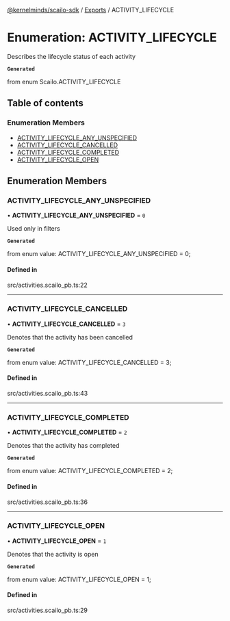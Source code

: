 [@kernelminds/scailo-sdk](../README.md) / [Exports](../modules.md) / ACTIVITY\_LIFECYCLE

# Enumeration: ACTIVITY\_LIFECYCLE

Describes the lifecycle status of each activity

**`Generated`**

from enum Scailo.ACTIVITY_LIFECYCLE

## Table of contents

### Enumeration Members

- [ACTIVITY\_LIFECYCLE\_ANY\_UNSPECIFIED](ACTIVITY_LIFECYCLE.md#activity_lifecycle_any_unspecified)
- [ACTIVITY\_LIFECYCLE\_CANCELLED](ACTIVITY_LIFECYCLE.md#activity_lifecycle_cancelled)
- [ACTIVITY\_LIFECYCLE\_COMPLETED](ACTIVITY_LIFECYCLE.md#activity_lifecycle_completed)
- [ACTIVITY\_LIFECYCLE\_OPEN](ACTIVITY_LIFECYCLE.md#activity_lifecycle_open)

## Enumeration Members

### ACTIVITY\_LIFECYCLE\_ANY\_UNSPECIFIED

• **ACTIVITY\_LIFECYCLE\_ANY\_UNSPECIFIED** = ``0``

Used only in filters

**`Generated`**

from enum value: ACTIVITY_LIFECYCLE_ANY_UNSPECIFIED = 0;

#### Defined in

src/activities.scailo_pb.ts:22

___

### ACTIVITY\_LIFECYCLE\_CANCELLED

• **ACTIVITY\_LIFECYCLE\_CANCELLED** = ``3``

Denotes that the activity has been cancelled

**`Generated`**

from enum value: ACTIVITY_LIFECYCLE_CANCELLED = 3;

#### Defined in

src/activities.scailo_pb.ts:43

___

### ACTIVITY\_LIFECYCLE\_COMPLETED

• **ACTIVITY\_LIFECYCLE\_COMPLETED** = ``2``

Denotes that the activity has completed

**`Generated`**

from enum value: ACTIVITY_LIFECYCLE_COMPLETED = 2;

#### Defined in

src/activities.scailo_pb.ts:36

___

### ACTIVITY\_LIFECYCLE\_OPEN

• **ACTIVITY\_LIFECYCLE\_OPEN** = ``1``

Denotes that the activity is open

**`Generated`**

from enum value: ACTIVITY_LIFECYCLE_OPEN = 1;

#### Defined in

src/activities.scailo_pb.ts:29

